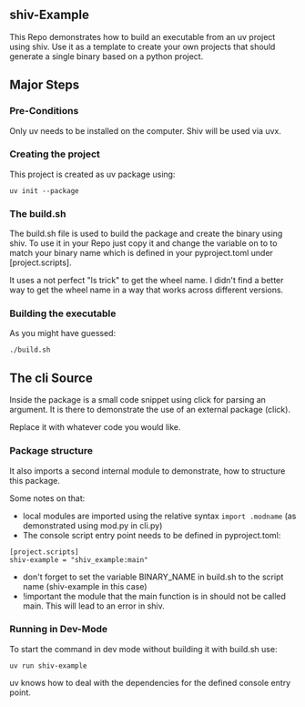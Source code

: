 ## shiv-Example

This Repo demonstrates how to build an executable from an uv project using shiv. Use it as a template to create 
your own projects that should generate a single binary based on a python project.

## Major Steps

### Pre-Conditions

Only uv needs to be installed on the computer. Shiv will be used via uvx. 

### Creating the project

This project is created as uv package using:

```
uv init --package
```

### The build.sh

The build.sh file is used to build the package and create the binary using shiv. To use it in your 
Repo just copy it and change the variable on to to match your binary name which is defined in your 
pyproject.toml under [project.scripts].

It uses a not perfect "ls trick" to get the wheel name. I didn't find a better way to get the wheel name in a 
way that works across different versions.

### Building the executable

As you might have guessed:

```
./build.sh
```

## The cli Source

Inside the package is a small code snippet using click for parsing an argument. It is there to 
demonstrate the use of an external package (click). 

Replace it with whatever code you would like. 

### Package structure

It also imports a second internal module to demonstrate, how to structure this package. 

Some notes on that:

- local modules are imported using the relative syntax `import .modname` (as demonstrated using mod.py in cli.py)
- The console script entry point needs to be defined in pyproject.toml:
 
```aiignore
[project.scripts]
shiv-example = "shiv_example:main"
```

- don't forget to set the variable BINARY_NAME in build.sh to the script name (shiv-example in this case)
- !important the module that the main function is in should not be called main. This will lead to an error in shiv.

### Running in Dev-Mode

To start the command in dev mode without building it with build.sh use:

```aiignore
uv run shiv-example
```

uv knows how to deal with the dependencies for the defined console entry point.